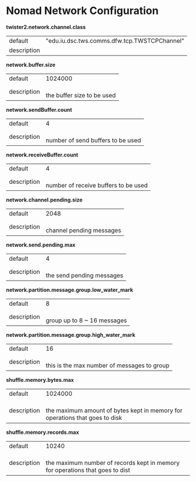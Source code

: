 # Nomad Network Configuration



**twister2.network.channel.class**
<table><tr><td>default</td><td>"edu.iu.dsc.tws.comms.dfw.tcp.TWSTCPChannel"</td><tr><td>description</td><td></td></table>

**network.buffer.size**
<table><tr><td>default</td><td>1024000</td><tr><td>description</td><td><br/>the buffer size to be used</td></table>

**network.sendBuffer.count**
<table><tr><td>default</td><td>4</td><tr><td>description</td><td><br/>number of send buffers to be used</td></table>

**network.receiveBuffer.count**
<table><tr><td>default</td><td>4</td><tr><td>description</td><td><br/>number of receive buffers to be used</td></table>

**network.channel.pending.size**
<table><tr><td>default</td><td>2048</td><tr><td>description</td><td><br/>channel pending messages</td></table>

**network.send.pending.max**
<table><tr><td>default</td><td>4</td><tr><td>description</td><td><br/>the send pending messages</td></table>

**network.partition.message.group.low_water_mark**
<table><tr><td>default</td><td>8</td><tr><td>description</td><td><br/>group up to 8 ~ 16 messages</td></table>

**network.partition.message.group.high_water_mark**
<table><tr><td>default</td><td>16</td><tr><td>description</td><td><br/>this is the max number of messages to group</td></table>

**shuffle.memory.bytes.max**
<table><tr><td>default</td><td>1024000</td><tr><td>description</td><td><br/>the maximum amount of bytes kept in memory for operations that goes to disk</td></table>

**shuffle.memory.records.max**
<table><tr><td>default</td><td>10240</td><tr><td>description</td><td><br/>the maximum number of records kept in memory for operations that goes to dist</td></table>

